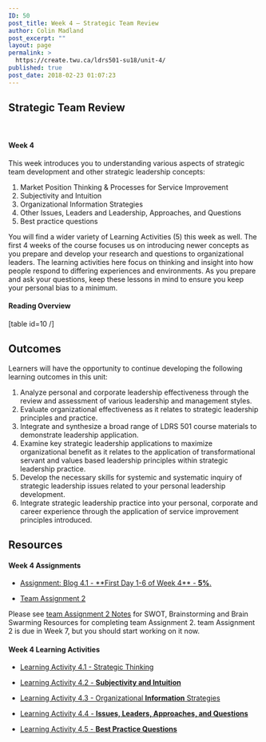 ```yaml
---
ID: 50
post_title: Week 4 – Strategic Team Review
author: Colin Madland
post_excerpt: ""
layout: page
permalink: >
  https://create.twu.ca/ldrs501-su18/unit-4/
published: true
post_date: 2018-02-23 01:07:23
---
```

<h2>Strategic Team Review</h2>
&nbsp;

#### Week 4

This week introduces you to understanding various aspects of strategic team development and other strategic leadership concepts:
1.  Market Position Thinking & Processes for Service Improvement
2.  Subjectivity and Intuition
3.  Organizational Information Strategies
4.  Other Issues, Leaders and Leadership, Approaches, and Questions
5.  Best practice questions

You will find a wider variety of Learning Activities (5) this week as well. The first 4 weeks of the course focuses us on introducing newer concepts as you prepare and develop your research and questions to organizational leaders. The learning activities here focus on thinking and insight into how people respond to differing experiences and environments. As you prepare and ask your questions, keep these lessons in mind to ensure you keep your personal bias to a minimum.

#### Reading Overview

[table id=10 /]

 

## **Outcomes**

Learners will have the opportunity to continue developing the following learning outcomes in this unit: 
1. Analyze personal and corporate leadership effectiveness through the review and assessment of various leadership and management styles. 
2. Evaluate organizational effectiveness as it relates to strategic leadership principles and practice. 
3. Integrate and synthesize a broad range of LDRS 501 course materials to demonstrate leadership application. 
4. Examine key strategic leadership applications to maximize organizational benefit as it relates to the application of transformational servant and values based leadership principles within strategic leadership practice. 
5. Develop the necessary skills for systemic and systematic inquiry of strategic leadership issues related to your personal leadership development. 
6. Integrate strategic leadership practice into your personal, corporate and career experience through the application of service improvement principles introduced.

## **Resources**

#### Week 4 Assignments

- [Assignment: Blog 4.1 - \*\*First Day 1-6 of Week 4\*\* - **5%**.](https://create.twu.ca/ldrs501-su18/blog-4-1/)

- [Team Assignment 2](https://create.twu.ca/ldrs501-su18/assignment-2/)

Please see [team Assignment 2 Notes](https://create.twu.ca/ldrs501-su18/team-assignment-2-notes/) for SWOT, Brainstorming and Brain Swarming Resources for completing team Assignment 2. team Assignment 2 is due in Week 7, but you should start working on it now.

#### Week 4 Learning Activities

- [Learning Activity 4.1 - Strategic Thinking](https://create.twu.ca/ldrs501-su18/week-4-learning-activity-4-1-instruction-and-questions/)

- [Learning Activity 4.2 - **Subjectivity and Intuition**](https://create.twu.ca/ldrs501-su18/week-4-learning-activity-4-2-instruction-and-questions/)

- [Learning Activity 4.3 - Organizational **Information** Strategies](https://create.twu.ca/ldrs501-su18/week-4-learning-activity-4-3-instruction-and-questions/)

- [Learning Activity 4.4 - **Issues, Leaders, Approaches, and Questions**](https://create.twu.ca/ldrs501-su18/week-4-learning-activity-4-4-instruction-and-questions/)

- [Learning Activity 4.5 - **Best Practice Questions**](https://create.twu.ca/ldrs501-su18/week-4-learning-activity-4-5-instruction-and-questions/)